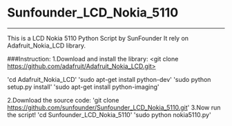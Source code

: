 # Sunfounder_LCD_Nokia_5110
----------
This is a LCD Nokia 5110 Python Script by SunFounder
It rely on Adafruit_Nokia_LCD library.

###Instruction:
1.Download and install the library:
<git clone https://github.com/adafruit/Adafruit_Nokia_LCD.git>

'cd Adafruit_Nokia_LCD'
'sudo apt-get install python-dev'
'sudo python setup.py install'
'sudo apt-get install python-imaging'

2.Download the source code:
'git clone https://github.com/sunfounder/Sunfounder_LCD_Nokia_5110.git'
3.Now run the script!
'cd Sunfounder_LCD_Nokia_5110'
'sudo python nokia5110.py'
